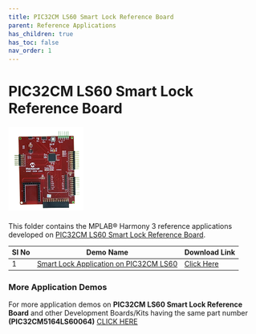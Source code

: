 ```yaml
---
title: PIC32CM LS60 Smart Lock Reference Board
parent: Reference Applications
has_children: true
has_toc: false
nav_order: 1
---
```

# PIC32CM LS60 Smart Lock Reference Board
<h4 align="left"> <img src = "image.jpg"> </h4>

This folder contains the MPLAB® Harmony 3 reference applications developed on [PIC32CM LS60 Smart Lock Reference Board]().

|SI No| Demo Name | Download Link |
| --- | --- | -- |
| 1 | [Smart Lock Application on PIC32CM LS60](./pic32cm_ls60_rd_smart_lock/readme.md) | [Click Here](https://github.com/Microchip-MPLAB-Harmony/reference_apps/releases/latest/download/pic32cm_ls60_rd_smart_lock.zip) |

### More Application Demos

For more application demos on **PIC32CM LS60 Smart Lock Reference Board** and other Development Boards/Kits having the same part number **(PIC32CM5164LS60064)** <a href="https://mplab-discover.microchip.com/v1/itemtype/com.microchip.ide.project?s0=PIC32CM5164LS60064" target="_blank"> CLICK HERE </a>






